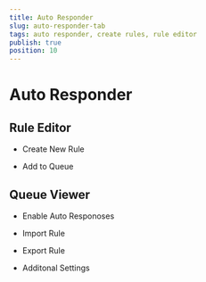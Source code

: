 ```yaml
---
title: Auto Responder
slug: auto-responder-tab
tags: auto responder, create rules, rule editor
publish: true
position: 10
---
```


# Auto Responder

## Rule Editor

- Create New Rule

- Add to Queue

## Queue Viewer

- Enable Auto Responoses

- Import Rule

- Export Rule

- Additonal Settings